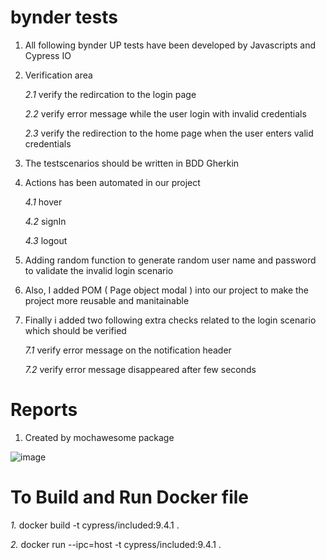 # bynder tests 
1. All following bynder UP tests have been developed by Javascripts and Cypress IO 

2. Verification area

     *2.1* verify the redircation to the login page 
 
     *2.2* verify error message while the user login with invalid credentials 
 
     *2.3* verify the redirection to the home page when the user enters valid credentials 

3. The testscenarios should be written in BDD Gherkin

4. Actions has been automated in our project
  
   *4.1* hover
 
   *4.2* signIn 
 
   *4.3* logout
 
5. Adding random function to generate random user name and password to validate the invalid login scenario 

6. Also, I added POM ( Page object modal ) into our project to make the project more reusable and manitainable 
7. Finally i added two following extra checks related to the login scenario which should be verified
  
      *7.1* verify error message on the notification header
  
      *7.2* verify error message disappeared after few seconds


# Reports
1. Created by mochawesome package  

![image](https://user-images.githubusercontent.com/20645322/153772159-cef177a8-5ba8-475b-8acc-d9db46b775ff.png)
  

# To Build and Run Docker file

*1.* docker build -t cypress/included:9.4.1 .

*2.* docker run --ipc=host -t cypress/included:9.4.1 .


